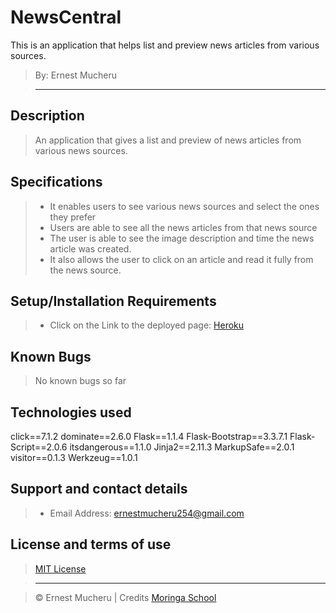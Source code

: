 # NewsCentral
This is an application that helps list and preview news articles from various sources.   

> By: Ernest Mucheru

> ------------------------------------------------------------------------------

## Description

> An application that gives a list and preview of news articles from various news sources.

## Specifications

> - It enables users to see various news sources and select the ones they prefer
> - Users are able to see all the news articles from that news source
> - The user is able to see the image description and time the news article was created.
> - It also allows the user to click on an article and read it fully from the news source.


## Setup/Installation Requirements

> - Click on the Link to the deployed page: [Heroku](https://newscentral2k21.herokuapp.com/)

## Known Bugs

> No known bugs so far

## Technologies used

click==7.1.2
dominate==2.6.0
Flask==1.1.4
Flask-Bootstrap==3.3.7.1
Flask-Script==2.0.6
itsdangerous==1.1.0
Jinja2==2.11.3
MarkupSafe==2.0.1
visitor==0.1.3
Werkzeug==1.0.1



## Support and contact details


> - Email Address: ernestmucheru254@gmail.com

## License and terms of use

> [MIT License](license)

> --------------------------------------------------------------------------------

> © Ernest Mucheru | Credits [Moringa School](https://moringaschool.com/)

